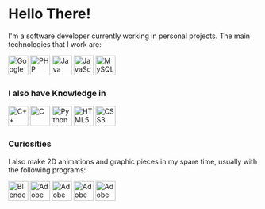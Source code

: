 # Hello There!

I'm a software developer currently working in personal projects. The main technologies that I work are: 

<div>
  <img width="40px" src="https://cdn.jsdelivr.net/gh/devicons/devicon/icons/googlecloud/googlecloud-original.svg" title="Google Cloud Platform" />
  <img width="40px" src="https://cdn.jsdelivr.net/gh/devicons/devicon/icons/php/php-original.svg" title="PHP" />
  <img width="40px" src="https://cdn.jsdelivr.net/gh/devicons/devicon/icons/java/java-original.svg" title="Java" />
  <img width="40px" src="https://cdn.jsdelivr.net/gh/devicons/devicon/icons/javascript/javascript-original.svg" title="JavaScript" />
  <img width="40px" src="https://cdn.jsdelivr.net/gh/devicons/devicon/icons/mysql/mysql-original.svg" title="MySQL" />
</div>

### I also have Knowledge in
<div>
  <img width="40px" src="https://cdn.jsdelivr.net/gh/devicons/devicon/icons/cplusplus/cplusplus-original.svg" title="C++" />
  <img width="40px" src="https://cdn.jsdelivr.net/gh/devicons/devicon/icons/c/c-original.svg" title="C" />
  <img width="40px" src="https://cdn.jsdelivr.net/gh/devicons/devicon/icons/python/python-original.svg" title="Python" />
  <img width="40px" src="https://cdn.jsdelivr.net/gh/devicons/devicon/icons/html5/html5-original.svg" title="HTML5" />
  <img width="40px" src="https://cdn.jsdelivr.net/gh/devicons/devicon/icons/css3/css3-original.svg" title="CSS3" />
</div>

### Curiosities
I also make 2D animations and graphic pieces in my spare time, usually with the following programs:
<div>
  <img width="40px" src="https://cdn.jsdelivr.net/gh/devicons/devicon/icons/blender/blender-original.svg" title="Blender" />          
  <img width="40px" src="https://cdn.jsdelivr.net/gh/devicons/devicon/icons/illustrator/illustrator-plain.svg" title="Adobe Illustrator" />
  <img width="40px" src="https://cdn.jsdelivr.net/gh/devicons/devicon/icons/photoshop/photoshop-plain.svg" title="Adobe Photoshop" />
  <img width="40px" src="https://cdn.jsdelivr.net/gh/devicons/devicon/icons/aftereffects/aftereffects-original.svg" title="Adobe After Effects" />  
  <img width="40px" src="https://cdn.jsdelivr.net/gh/devicons/devicon/icons/premierepro/premierepro-original.svg" title="Adobe Premiere Pro" />
</div>
